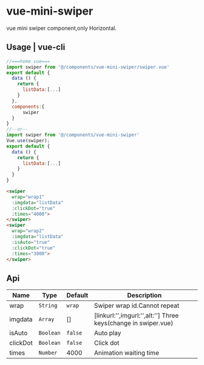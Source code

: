 # vue-mini-swiper
vue mini swiper component,only Horizontal.


## Usage | vue-cli

```js
//===home.vue===
import swiper from '@/components/vue-mini-swiper/swiper.vue'
export default {
  data () {
    return {
      listData:[...]
    }
  },
  components:{
      swiper
  }
}
//--or--
import swiper from '@/components/vue-mini-swiper'
Vue.use(swiper);
export default {
  data () {
    return {
      listData:[...]
    }
  }
}
```

```html
<swiper
  wrap="wrap1" 
  :imgdata="listData" 
  :clickDot="true"
  :times="4000">
</swiper>
<swiper
  wrap="wrap2" 
  :imgdata="listData" 
  :isAuto="true" 
  :clickDot="true"
  :times="3000">
</swiper>
```

## Api
| Name                 | Type      | Default      | Description                                                        |
|----------------------|-----------|--------------|--------------------------------------------------------------------|
| wrap                 | `String`  | `wrap`       | Swiper wrap id.Cannot repeat                                       |
| imgdata              | `Array`   | []           | [linkurl:'',imgurl:'',alt:''] Three keys(change in swiper.vue)     |
| isAuto               | `Boolean` | `false`      | Auto play                                                          |
| clickDot             | `Boolean` | `false`      | Click dot                                                          |
| times                | `Number`  | 4000         | Animation waiting time                                             |